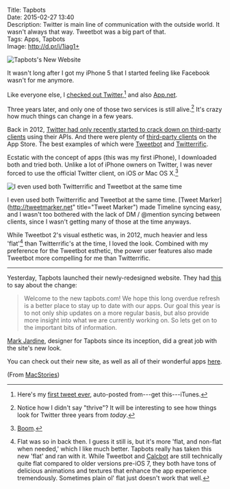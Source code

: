 Title: Tapbots  
Date: 2015-02-27 13:40  
Description: Twitter is main line of communication with the outside world. It wasn't always that way. Tweetbot was a big part of that.  
Tags: Apps, Tapbots  
Image: http://d.pr/i/1iag1+  

![Tapbots's New Website][1]

It wasn't long after I got my iPhone 5 that I started feeling like Facebook wasn't for me anymore. 

Like everyone else, I [checked out Twitter,][2][^1] and also [App.net][3]. 

Three years later, and only one of those two services is still alive.[^2] It's crazy how much things can change in a few years.

Back in 2012, [Twitter had only recently started to crack down on third-party clients][4] using their APIs. And there were plenty of [third-party clients][5] on the App Store. The best examples of which were [Tweetbot][6] and [Twitterrific][7].

Ecstatic with the concept of apps (this was my first iPhone), I downloaded both and tried both. Unlike a lot of iPhone owners on Twitter, I was never forced to use the official Twitter client, on iOS *or* Mac OS X.[^3]

![I even used both Twitterrific and Tweetbot at the same time](http://d.pr/i/gML7+ "I even used both Twitterrific and Tweetbot at the same time")
<!-- {.screenshot .iphone} -->
	
I even used both Twitterrific and Tweetbot at the same time. [Tweet Marker](http://tweetmarker.net" title="Tweet Marker") made Timeline syncing easy, and I wasn't too bothered with the lack of DM / @mention syncing between clients, since I wasn't getting many of those at the time anyways.

While Tweetbot 2's visual esthetic was, in 2012, much heavier and less 'flat'[^4] than Twitterrific's at the time, I loved the look. Combined with my preference for the Tweetbot esthetic, the power user features also made Tweetbot more compelling for me than Twitterrific.

***

Yesterday, Tapbots launched their newly-redesigned website. They had [this][8] to say about the change:

> Welcome to the new tapbots.com! We hope this long overdue refresh is a better place to stay up to date with our apps. Our goal this year is to not only ship updates on a more regular basis, but also provide more insight into what we are currently working on. So lets get on to the important bits of information.

[Mark Jardine][9], designer for Tapbots since its inception, did a great job with the site's new look.

You can check out their new site, as well as all of their wonderful apps [here][10].

(From [MacStories][11])

[^1]: Here's my [first tweet ever][a], auto-posted from---get this---iTunes. 
[^2]: Notice how I didn't say "thrive"? It will be interesting to see how things look for Twitter three years from *today*. 
[^3]: [Boom][b].
[^4]: Flat was so in back then. I guess it still is, but it's more 'flat, and non-flat when needed,' which I like much better. Tapbots really has taken this new 'flat' and ran with it. While Tweetbot and [Calcbot][c] are still technically quite flat compared to older versions pre-iOS 7, they both have tons of delicious animations and textures that enhance the app experience tremendously. Sometimes plain ol' flat just doesn't work that well.

[a]: https://twitter.com/ToniWonKanobi/statuses/113085950388748289 "My first tweet ever"
[b]: https://web.archive.org/web/20121207191103/http://tapbots.com/software/tweetbot/mac/ "Tweetbot for Mac webpage from back in the day"
[c]: http://tapbots.com/calcbot/ "Calcbot for iOS"

[1]: http://d.pr/i/1iag1+ "Tapbots's New Website"
[2]: https://twitter.com/ToniWonKanobi/statuses/242981123301453827 "Pleading with my friends to remove their Facebook email addresses"
[3]: https://alpha.app.net/toniwonkanobi/post/1130894 "App.net's 'alpha' was so lonely"
[4]: http://arstechnica.com/information-technology/2011/03/twitter-tells-third-party-devs-to-stop-making-twitter-client-apps/ "Ars Technica reporting on Twitter's first skirmish with third-party developers"
[5]: https://quixey.studio.quixey.com/search?q=store%20twitter%20client "Twitter clients for iOS"
[6]: https://web.archive.org/web/20120906232823/http://tapbots.com/software/tweetbot/ "Tweetbot for iOS webpage from back in the day"
[7]: https://web.archive.org/web/20121101170526/http://twitterrific.com/iphone/ "Twitterrific webpage from back in the day"
[8]: http://tapbots.com/news/15-2-26-new-website-new-focus/ "Tapbots press release for their new website"
[9]: http://www.twitter.com/markjardine "Mark Jardine on Twitter"
[10]: http://www.tapbots.com "Tapbots, creators of Tweetbot and Calcbot"
[11]: http://www.macstories.net/linked/tapbots-relaunches-website-working-on-tweetbot-4-0-for-ios/ "Federico Viticci on Tapbots's new website"